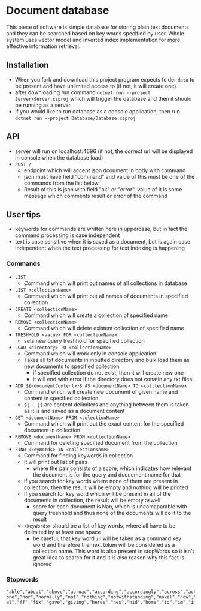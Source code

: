 # Document database
This piece of software is simple database for storing plain text documents and they can be searched based on key words specified by user. Whole system uses vector model and inverted index implementation for more effective information retrieval.

## Installation
- When you fork and download this project program expects folder `data` to be present and have unlimited access to (if not, it will create one)
- after downloading run command `dotnet run --project Server/Server.csproj` which will trigger the database and then it should be running as a server
- if you would like to run database as a console application, then run `dotnet run --project Database/Database.csproj`

## API
- server will run on localhost:4696 (if not, the correct url will be displayed in console when the database load)
- `POST /`
    - endpoint which will accept json dcoument in body with command
    - json must have field "command" and value of this must be one of the commands from the list below
    - Result of this is json with field "ok" or "error", value of it is some message which comments result or error of the command

## User tips
- keywords for commands are written here in uppercase, but in fact the command processing is case independent
- text is case sensitive when it is saved as a document, but is again case independent when the text processing for text indexing is happening

### Commands
- `LIST`
    - Command which will print out names of all collections in database
- `LIST <collectionName>`
    - Command which will print out all names of documents in specified collection
- `CREATE <collectionName>`
    - Command which will create a collection of specified name
- `REMOVE <collectionName>`
    - Command which will delete existent collection of specified name
- `TRESHHOLD <value> FOR <collectionName>`
    - sets new query treshhold for specified collection
- `LOAD <directory> TO <collectionName>`
    - Command which will work only in console application
    - Takes all txt documents in inputted directory and bulk load them as new documents to specified collection
        - if specified collection do not exist, then it will create new one
        - it will end with error if the directory does not conatin any txt files
- `ADD ${<documentContent>}$ AS <documentName> TO <colllectionName>`
    - Command which will create new document of given name and content in specified collection
    - `${...}$` are content delimiters and anything between them is taken as it is and saved as a document content
- `GET <documentName> FROM <colectionName>`
    - Command which will print out the exact content for the specified document in collection
- `REMOVE <documentName> FROM <collectionName>`
    - Command for deleting specified document from the collection
- `FIND <keyWords> IN <collectionName>`
    - Command for finding keywords in collection
    - it will print out list of pairs
        - where the pair consists of a score, which indicates how relevant the document is for the query and docuement name for that
    - if you search for key words where none of them are present in collection, then the result will be empty and nothing will be printed
    - if you search for key word which will be present in all of the documents in collection, the result will be empty aswell
        - score for each document is Nan, which is uncomaparable with query treshhold and thus none of the documents will do it to the result
    - `<keyWords>` should be a list of key words, where all have to be delimited by at least one space
        - be careful, that key word `in` will be taken as a command key word and therefore the next token will be considered as a collection name. This word is also present in stopWords so it isn't great idea to search for it and it is also reason why this fact is ignored

### Stopwords
```
"able","about","above","abroad","according","accordingly","across","actually","adj","after","afterwards","again","against","ago","ahead","ain't","all","allow","allows","almost","alone","along","alongside","already","also","although","always","am","amid","amidst","among","amongst","an","and","another","any","anybody","anyhow","anyone","anything","anyway","anyways","anywhere","apart","appear","appreciate","appropriate","are","aren't","around","as","a's","aside","ask","asking","associated","at","available","away","awfully","back","backward","backwards","be","became","because","become","becomes","becoming","been","before","beforehand","begin","behind","being","believe","below","beside","besides","best","better","between","beyond","both","brief","but","by","came","can","cannot","cant","can't","caption","cause","causes","certain","certainly","changes","clearly","c'mon","co","co.","com","come","comes","concerning","consequently","consider","considering","contain","containing","contains","corresponding","could","couldn't","course","c's","currently","dare","daren't","definitely","described","despite","did","didn't","different","directly","do","does","doesn't","doing","done","don't","down","downwards","during","each","edu","eg","eight","eighty","either","else","elsewhere","end","ending","enough","entirely","especially","et","etc","even","ever","evermore","every","everybody","everyone","everything","everywhere","ex","exactly","example","except","fairly","far","farther","few","fewer","fifth","first","five","followed","following","follows","for","forever","former","formerly","forth","forward","found","four","from","further","furthermore","get","gets","getting","given","gives","go","goes","going","gone","got","gotten","greetings","had","hadn't","half","happens","hardly","has","hasn't","have","haven't","having","he","he'd","he'll","hello","help","hence","her","here","hereafter","hereby","herein","here's","hereupon","hers","herself","he's","hi","him","himself","his","hither","hopefully","how","howbeit","however","hundred","i'd","ie","if","ignored","i'll","i'm","immediate","in","inasmuch","inc","inc.","indeed","indicate","indicated","indicates","inner","inside","insofar","instead","into","inward","is","isn't","it","it'd","it'll","its","it's","itself","i've","just","k","keep","keeps","kept","know","known","knows","last","lately","later","latter","latterly","least","less","lest","let","let's","like","liked","likely","likewise","little","look","looking","looks","low","lower","ltd","made","mainly","make","makes","many","may","maybe","mayn't","me","mean","meantime","meanwhile","merely","might","mightn't","mine","minus","miss","more","moreover","most","mostly","mr","mrs","much","must","mustn't","my","myself","name","namely","nd","near","nearly","necessary","need","needn't","needs","neither","never","neverf","neverless","nevertheless","new","next","nine","ninety","no","nobody","non","none","nonetheless","noone","no-one","nor","normally","not","nothing","notwithstanding","novel","now","nowhere","obviously","of","off","often","oh","ok","okay","old","on","once","one","ones","one's","only","onto","opposite","or","other","others","otherwise","ought","oughtn't","our","ours","ourselves","out","outside","over","overall","own","particular","particularly","past","per","perhaps","placed","please","plus","possible","presumably","probably","provided","provides","que","quite","qv","rather","rd","re","really","reasonably","recent","recently","regarding","regardless","regards","relatively","respectively","right","round","said","same","saw","say","saying","says","second","secondly","see","seeing","seem","seemed","seeming","seems","seen","self","selves","sensible","sent","serious","seriously","seven","several","shall","shan't","she","she'd","she'll","she's","should","shouldn't","since","six","so","some","somebody","someday","somehow","someone","something","sometime","sometimes","somewhat","somewhere","soon","sorry","specified","specify","specifying","still","sub","such","sup","sure","take","taken","taking","tell","tends","th","than","thank","thanks","thanx","that","that'll","thats","that's","that've","the","their","theirs","them","themselves","then","thence","there","thereafter","thereby","there'd","therefore","therein","there'll","there're","theres","there's","thereupon","there've","these","they","they'd","they'll","they're","they've","thing","things","think","third","thirty","this","thorough","thoroughly","those","though","three","through","throughout","thru","thus","till","to","together","too","took","toward","towards","tried","tries","truly","try","trying","t's","twice","two","un","under","underneath","undoing","unfortunately","unless","unlike","unlikely","until","unto","up","upon","upwards","us","use","used","useful","uses","using","usually","v","value","various","versus","very","via","viz","vs","want","wants","was","wasn't","way","we","we'd","welcome","well","we'll","went","were","we're","weren't","we've","what","whatever","what'll","what's","what've","when","whence","whenever","where","whereafter","whereas","whereby","wherein","where's","whereupon","wherever","whether","which","whichever","while","whilst","whither","who","who'd","whoever","whole","who'll","whom","whomever","who's","whose","why","will","willing","wish","with","within","without","wonder","won't","would","wouldn't","yes","yet","you","you'd","you'll","your","you're","yours","yourself","yourselves","you've","zero","a","how's","i","when's","why's","b","c","d","e","f","g","h","j","l","m","n","o","p","q","r","s","t","u","uucp","w","x","y","z","I","www","amount","bill","bottom","call","computer","con","couldnt","cry","de","describe","detail","due","eleven","empty","fifteen","fifty","fill","find","fire","forty","front","full","give","hasnt","herse","himse","interest","itse”","mill","move","myse”","part","put","show","side","sincere","sixty","system","ten","thick","thin","top","twelve","twenty","abst","accordance","act","added","adopted","affected","affecting","affects","ah","announce","anymore","apparently","approximately","aren","arent","arise","auth","beginning","beginnings","begins","biol","briefly","ca","date","ed","effect","et-al","ff","fix","gave","giving","heres","hes","hid","home","id","im","immediately","importance","important","index","information","invention","itd","keys","kg","km","largely","lets","line","'ll","means","mg","million","ml","mug","na","nay","necessarily","nos","noted","obtain","obtained","omitted","ord","owing","page","pages","poorly","possibly","potentially","pp","predominantly","present","previously","primarily","promptly","proud","quickly","ran","readily","ref","refs","related","research","resulted","resulting","results","run","sec","section","shed","shes","showed","shown","showns","shows","significant","significantly","similar","similarly","slightly","somethan","specifically","state","states","stop","strongly","substantially","successfully","sufficiently","suggest","thered","thereof","therere","thereto","theyd","theyre","thou","thoughh","thousand","throug","til","tip","ts","ups","usefully","usefulness","'ve","vol","vols","wed","whats","wheres","whim","whod","whos","widely","words","world","youd","youre"
```